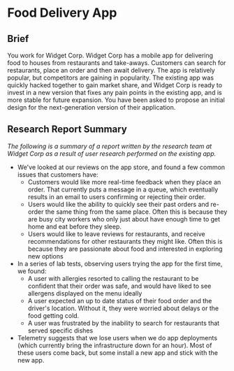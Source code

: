 # Food Delivery App

## Brief
You work for Widget Corp. Widget Corp has a mobile app for delivering food to houses from restaurants and take-aways. Customers can search for restaurants, place an order and then await delivery. The app is relatively popular, but competitors are gaining in popularity. The existing app was quickly hacked together to gain market share, and Widget Corp is ready to invest in a new version that fixes any pain points in the existing app, and is more stable for future expansion. You have been asked to propose an initial design for the next-generation version of their application.

## Research Report Summary
*The following is a summary of a report written by the research team at Widget Corp as a result of user research performed on the existing app.*

* We've looked at our reviews on the app store, and found a few common issues that customers have:
    * Customers would like more real-time feedback when they place an order. That currently puts a message in a queue, which eventually results in an email to users confirming or rejecting their order. 
    * Users would like the ability to quickly see their past orders and re-order the same thing from the same place. Often this is because they are busy city workers who only just about have enough time to get home and eat before they sleep.
    * Users would like to leave reviews for restaurants, and receive recommendations for other restaurants they might like. Often this is because they are passionate about food and interested in exploring new options
* In a series of lab tests, observing users trying the app for the first time, we found:
    * A user with allergies resorted to calling the restaurant to be confident that their order was safe, and would have liked to see allergens displayed on the menu ideally
    * A user expected an up to date status of their food order and the driver's location. Without it, they were worried about delays or the food getting cold.
    * A user was frustrated by the inability to search for restaurants that served specific dishes
* Telemetry suggests that we lose users when we do app deployments (which currently bring the infrastructure down for an hour). Most of these users come back, but some install a new app and stick with the new app.